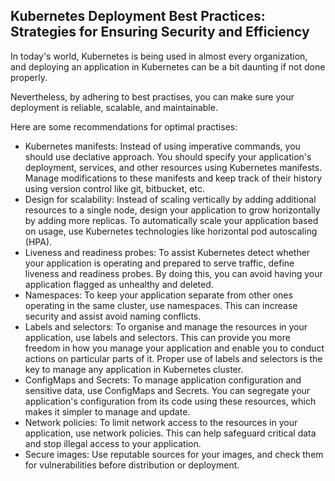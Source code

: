## Kubernetes Deployment Best Practices: Strategies for Ensuring Security and Efficiency ##

In today's world, Kubernetes is being used in almost every organization, and deploying an application in Kubernetes can be a bit daunting if not done properly. 

Nevertheless, by adhering to best practises, you can make sure your deployment is reliable, scalable, and maintainable.

Here are some recommendations for optimal practises:

- Kubernetes manifests: Instead of using imperative commands, you should use declative approach. You should specify your application's deployment, services, and other resources using Kubernetes manifests. Manage modifications to these manifests and keep track of their history using version control like git, bitbucket, etc.
- Design for scalability: Instead of scaling vertically by adding additional resources to a single node, design your application to grow horizontally by adding more replicas. To automatically scale your application based on usage, use Kubernetes technologies like horizontal pod autoscaling (HPA).
- Liveness and readiness probes: To assist Kubernetes detect whether your application is operating and prepared to serve traffic, define liveness and readiness probes. By doing this, you can avoid having your application flagged as unhealthy and deleted.
- Namespaces: To keep your application separate from other ones operating in the same cluster, use namespaces. This can increase security and assist avoid naming conflicts.
- Labels and selectors: To organise and manage the resources in your application, use labels and selectors. This can provide you more freedom in how you manage your application and enable you to conduct actions on particular parts of it. Proper use of labels and selectors is the key to manage any application in Kubernetes cluster.
- ConfigMaps and Secrets: To manage application configuration and sensitive data, use ConfigMaps and Secrets. You can segregate your application's configuration from its code using these resources, which makes it simpler to manage and update.
- Network policies: To limit network access to the resources in your application, use network policies. This can help safeguard critical data and stop illegal access to your application.
- Secure images: Use reputable sources for your images, and check them for vulnerabilities before distribution or deployment.
